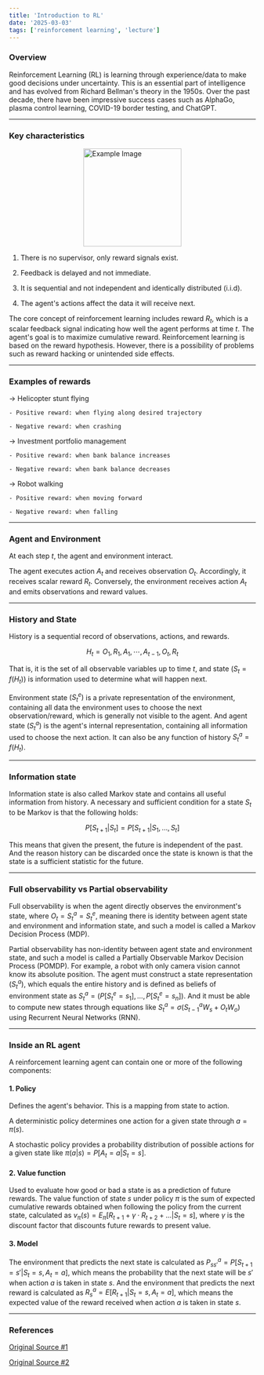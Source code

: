 ```yaml
---
title: 'Introduction to RL'
date: '2025-03-03'
tags: ['reinforcement learning', 'lecture']
---
```


### Overview

Reinforcement Learning (RL) is learning through experience/data to make good decisions under uncertainty. This is an essential part of intelligence and has evolved from Richard Bellman's theory in the 1950s. Over the past decade, there have been impressive success cases such as AlphaGo, plasma control learning, COVID-19 border testing, and ChatGPT.

---

### Key characteristics

<img src="https://velog.velcdn.com/images/devjo/post/364637cc-8f1d-49ef-ab82-21902ca10814/image.png" alt="Example Image" style="display: block; margin: 0 auto; height:200;" />

1. There is no supervisor, only reward signals exist.

2. Feedback is delayed and not immediate.

3. It is sequential and not independent and identically distributed (i.i.d).

4. The agent's actions affect the data it will receive next.

The core concept of reinforcement learning includes reward $R_t$, which is a scalar feedback signal indicating how well the agent performs at time $t$. The agent's goal is to maximize cumulative reward. Reinforcement learning is based on the reward hypothesis. However, there is a possibility of problems such as reward hacking or unintended side effects.

---

### Examples of rewards

$\rightarrow$ Helicopter stunt flying

    - Positive reward: when flying along desired trajectory

    - Negative reward: when crashing

$\rightarrow$ Investment portfolio management

    - Positive reward: when bank balance increases

    - Negative reward: when bank balance decreases

$\rightarrow$ Robot walking

    - Positive reward: when moving forward

    - Negative reward: when falling

---

### Agent and Environment

At each step $t$, the agent and environment interact.

The agent executes action $A_t$ and receives observation $O_t$. Accordingly, it receives scalar reward $R_t$. Conversely, the environment receives action $A_t$ and emits observations and reward values.

---

### History and State

History is a sequential record of observations, actions, and rewards.

$$
H_t=O_1,R_1,A_1, \cdots, A_{t-1}, O_t, R_t
$$

That is, it is the set of all observable variables up to time $t$, and state $(S_t=f(H_t))$ is information used to determine what will happen next.

Environment state $(S_t^e)$ is a private representation of the environment, containing all data the environment uses to choose the next observation/reward, which is generally not visible to the agent. And agent state $(S_t^a)$ is the agent's internal representation, containing all information used to choose the next action. It can also be any function of history $S_t^a=f(H_t)$.

---

### Information state

Information state is also called Markov state and contains all useful information from history. A necessary and sufficient condition for a state $S_t$ to be Markov is that the following holds:

$$
P[S_{t+1}|S_t]=P[S_{t+1}|S_1, \dots, S_t]
$$

This means that given the present, the future is independent of the past. And the reason history can be discarded once the state is known is that the state is a sufficient statistic for the future.

---

### Full observability vs Partial observability

Full observability is when the agent directly observes the environment's state, where $O_t=S_t^a=S_t^e$, meaning there is identity between agent state and environment and information state, and such a model is called a Markov Decision Process (MDP).

Partial observability has non-identity between agent state and environment state, and such a model is called a Partially Observable Markov Decision Process (POMDP). For example, a robot with only camera vision cannot know its absolute position. The agent must construct a state representation $(S_t^a)$, which equals the entire history and is defined as beliefs of environment state as $S_t^a=(P[S_t^e=s_1], \dots, P[S_t^e=s_n])$. And it must be able to compute new states through equations like $S_t^a=\sigma(S_{t-1}^aW_s+O_tW_o)$ using Recurrent Neural Networks (RNN).

---

### Inside an RL agent

A reinforcement learning agent can contain one or more of the following components:

#### 1. Policy

Defines the agent's behavior. This is a mapping from state to action.

A deterministic policy determines one action for a given state through $a=\pi(s)$.

A stochastic policy provides a probability distribution of possible actions for a given state like $\pi(a|s)=P[A_t=a|S_t=s]$.

#### 2. Value function

Used to evaluate how good or bad a state is as a prediction of future rewards. The value function of state $s$ under policy $\pi$ is the sum of expected cumulative rewards obtained when following the policy from the current state, calculated as $v_{\pi}(s)=E_{\pi}[R_{t+1}+\gamma \cdot R_{t+2} + \dots|S_t=s]$, where $\gamma$ is the discount factor that discounts future rewards to present value.

#### 3. Model

The environment that predicts the next state is calculated as $P_{ss'}^a=P[S_{t+1}=s'|S_t=s,A_t=a]$, which means the probability that the next state will be $s'$ when action $a$ is taken in state $s$. And the environment that predicts the next reward is calculated as $R_s^a=E[R_{t+1}|S_t=s,A_t=a]$, which means the expected value of the reward received when action $a$ is taken in state $s$.

---

### References

[Original Source #1](https://youtu.be/WsvFL-LjA6U?si=w6AiGLSlL14bTJ_a)

[Original Source #2](https://davidstarsilver.wordpress.com/wp-content/uploads/2025/04/intro_rl.pdf)

